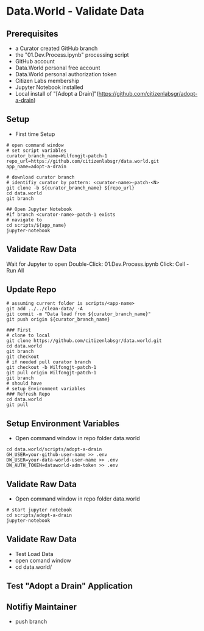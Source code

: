 # Data.World - Validate Data

## Prerequisites
* a Curator created GitHub branch 
* the "01.Dev.Process.ipynb" processing script
* GitHub account
* Data.World personal free account
* Data.World personal authorization token
* Citizen Labs membership
* Jupyter Notebook installed 
* Local install of "[Adopt a Drain]"(https://github.com/citizenlabsgr/adopt-a-drain)

## Setup 
* First time Setup 

```
# open command window
# set script variables
curator_branch_name=Wilfongjt-patch-1
repo_url=https://github.com/citizenlabsgr/data.world.git
app_name=adopt-a-drain

# download curator branch
# identifiy curator by pattern: <curator-name>-patch-<N>
git clone -b ${curator_branch_name} ${repo_url}
cd data.world
git branch

## Open Jupyter Notebook
#if branch <curator-name>-patch-1 exists
# navigate to 
cd scripts/${app_name}
jupyter-notebook

```
## Validate Raw Data
Wait for Jupyter to open
Double-Click:  01.Dev.Process.ipynb
Click: Cell - Run All

## Update Repo
```
# assuming current folder is scripts/<app-name>
git add ../../clean-data/ -A
git commit -m "Data load from ${curator_branch_name}"
git push origin ${curator_branch_name}

```

```
### First 
# clone to local
git clone https://github.com/citizenlabsgr/data.world.git
cd data.world
git branch
git checkout  
# if needed pull curator branch
git checkout -b Wilfongjt-patch-1
git pull origin Wilfongjt-patch-1
git branch
# should have 
# setup Environment variables
### Refresh Repo
cd data.world
git pull
```
## Setup Environment Variables
* Open command window in repo folder data.world
```
cd data.world/scripts/adopt-a-drain
GH_USER=your-github-user-name >> .env
DW_USER=your-data-world-user-name >> .env
DW_AUTH_TOKEN=dataworld-adm-token >> .env
```
## Validate Raw Data
* Open command window in repo folder data.world
```
# start jupyter notebook
cd scripts/adopt-a-drain
jupyter-notebook
```

## Validate Raw Data
* Test Load Data 
* open comand window
* cd data.world/
## Test "Adopt a Drain" Application
## Notifiy Maintainer
* push branch 
